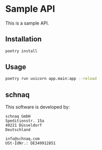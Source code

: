 # Sample API

This is a sample API.

## Installation

```bash
poetry install
```

## Usage

```bash
poetry run uvicorn app.main:app --reload
```

## schnaq

This software is developed by:

    schnaq GmbH
    Speditionstr. 15a
    40221 Düsseldorf
    Deutschland

    info@schnaq.com
    USt-IdNr.: DE349912851